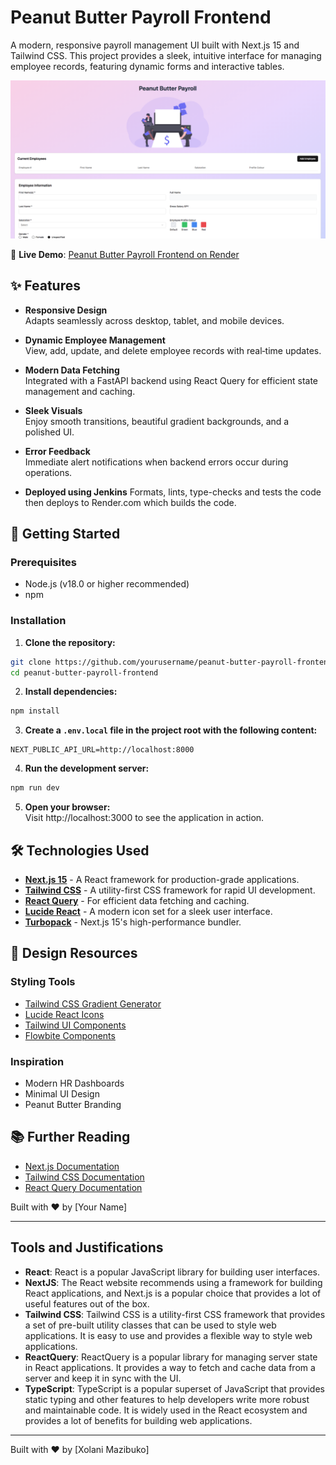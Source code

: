 # Peanut Butter Payroll Frontend

A modern, responsive payroll management UI built with Next.js 15 and Tailwind CSS. This project provides a sleek, intuitive interface for managing employee records, featuring dynamic forms and interactive tables.

![Peanut Butter Payroll Screenshot](public/homepage.png)

🔗 **Live Demo**: [Peanut Butter Payroll Frontend on Render](https://peanut-butter-payroll-frontend.onrender.com/)

## ✨ Features

- **Responsive Design**  
  Adapts seamlessly across desktop, tablet, and mobile devices.

- **Dynamic Employee Management**  
  View, add, update, and delete employee records with real‑time updates.

- **Modern Data Fetching**  
  Integrated with a FastAPI backend using React Query for efficient state management and caching.

- **Sleek Visuals**  
  Enjoy smooth transitions, beautiful gradient backgrounds, and a polished UI.

- **Error Feedback**  
  Immediate alert notifications when backend errors occur during operations.

- **Deployed using Jenkins**
  Formats, lints, type-checks and tests the code then deploys to Render.com which builds the code.

## 🚀 Getting Started

### Prerequisites

- Node.js (v18.0 or higher recommended)
- npm

### Installation

1. **Clone the repository:**
```bash
git clone https://github.com/yourusername/peanut-butter-payroll-frontend.git
cd peanut-butter-payroll-frontend
```

2. **Install dependencies:**
```bash
npm install
```

3. **Create a `.env.local` file in the project root with the following content:**
```env
NEXT_PUBLIC_API_URL=http://localhost:8000
```

4. **Run the development server:**
```bash
npm run dev
```

5. **Open your browser:**  
   Visit http://localhost:3000 to see the application in action.

## 🛠️ Technologies Used

* [**Next.js 15**](https://nextjs.org/) - A React framework for production-grade applications.
* [**Tailwind CSS**](https://tailwindcss.com/) - A utility-first CSS framework for rapid UI development.
* [**React Query**](https://tanstack.com/query/latest) - For efficient data fetching and caching.
* [**Lucide React**](https://lucide.dev/) - A modern icon set for a sleek user interface.
* [**Turbopack**](https://turbo.build/) - Next.js 15's high-performance bundler.

## 🎨 Design Resources

### Styling Tools
* [Tailwind CSS Gradient Generator](https://tailwindcss.com/docs/gradient-color-stops)
* [Lucide React Icons](https://lucide.dev/icons/)
* [Tailwind UI Components](https://tailwindui.com/)
* [Flowbite Components](https://flowbite.com/)

### Inspiration
* Modern HR Dashboards
* Minimal UI Design
* Peanut Butter Branding

## 📚 Further Reading

* [Next.js Documentation](https://nextjs.org/docs)
* [Tailwind CSS Documentation](https://tailwindcss.com/docs)
* [React Query Documentation](https://tanstack.com/query/latest/docs/react/overview)

Built with ❤️ by [Your Name]

---

## Tools and Justifications

- **React**: React is a popular JavaScript library for building user interfaces.
- **NextJS**: The React website recommends using a framework for building React applications, and Next.js is a popular choice that provides a lot of useful features out of the box.
- **Tailwind CSS**: Tailwind CSS is a utility-first CSS framework that provides a set of pre-built utility classes that can be used to style web applications. It is easy to use and provides a flexible way to style web applications.
- **ReactQuery**: ReactQuery is a popular library for managing server state in React applications. It provides a way to fetch and cache data from a server and keep it in sync with the UI.
- **TypeScript**: TypeScript is a popular superset of JavaScript that provides static typing and other features to help developers write more robust and maintainable code. It is widely used in the React ecosystem and provides a lot of benefits for building web applications.


---

Built with ❤️ by [Xolani Mazibuko]